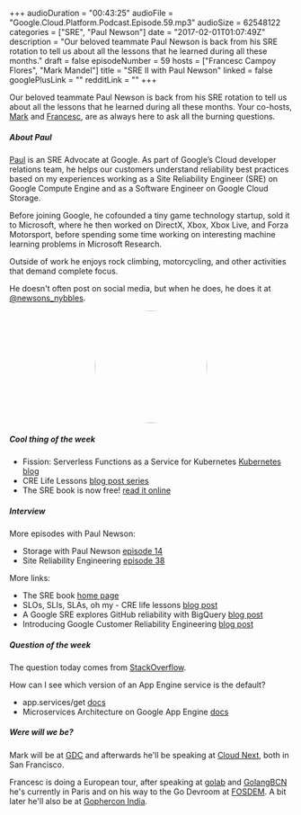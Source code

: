 +++
audioDuration = "00:43:25"
audioFile = "Google.Cloud.Platform.Podcast.Episode.59.mp3"
audioSize = 62548122
categories = ["SRE", "Paul Newson"]
date = "2017-02-01T01:07:49Z"
description = "Our beloved teammate Paul Newson is back from his SRE rotation to tell us about all the lessons that he learned during all these months."
draft = false
episodeNumber = 59
hosts = ["Francesc Campoy Flores", "Mark Mandel"]
title = "SRE II with Paul Newson"
linked = false
googlePlusLink = ""
redditLink = ""
+++

Our beloved teammate Paul Newson is back from his SRE rotation to tell us
about all the lessons that he learned during all these months.
Your co-hosts, [Mark](https://twitter.com/Neurotic) and
[Francesc](https://twitter.com/francesc), are as always here to ask all
the burning questions.

<!--more-->

##### About Paul

[Paul](https://twitter.com/newsons_nybbles) is an SRE Advocate at Google.
As part of Google’s Cloud developer relations team, he helps our customers
understand reliability best practices based on my experiences working as a
Site Reliability Engineer (SRE) on Google Compute Engine and as a Software
Engineer on Google Cloud Storage.

Before joining Google, he cofounded a tiny game technology startup, sold it
to Microsoft, where he then worked on DirectX, Xbox, Xbox Live, and Forza
Motorsport, before spending some time working on interesting machine learning
problems in Microsoft Research.

Outside of work he enjoys rock climbing, motorcycling, and other activities
that demand complete focus.

He doesn't often post on social media, but when he does, he does it at
[@newsons_nybbles](https://twitter.com/newsons_nybbles).

<div style="text-align: center">
    <img src="/images/guests/PaulNewson.jpg" style="width:200px; border-radius:100%;">
</div>

##### Cool thing of the week

- Fission: Serverless Functions as a Service for Kubernetes [Kubernetes blog](http://blog.kubernetes.io/2017/01/fission-serverless-functions-as-service-for-kubernetes.html)
- CRE Life Lessons [blog post series](https://cloudplatform.googleblog.com/search/label/CRE)
- The SRE book is now free! [read it online](https://landing.google.com/sre/book.html)

##### Interview

More episodes with Paul Newson:

- Storage with Paul Newson [episode 14](https://gcppodcast.com/post/episode-14-storage-with-paul-newson/)
- Site Reliability Engineering [episode 38](https://gcppodcast.com/post/episode-38-site-reliability-engineering-with-paul-newson/)

More links:

- The SRE book [home page](https://landing.google.com/sre/book.html)
- SLOs, SLIs, SLAs, oh my - CRE life lessons [blog post](https://cloudplatform.googleblog.com/2017/01/availability-part-deux--CRE-life-lessons.html)
- A Google SRE explores GitHub reliability with BigQuery [blog post](https://cloud.google.com/blog/big-data/2016/10/a-google-sre-explores-github-reliability-with-bigquery)
- Introducing Google Customer Reliability Engineering [blog post](https://cloudplatform.googleblog.com/2016/10/introducing-a-new-era-of-customer-support-Google-Customer-Reliability-Engineering.html)

##### Question of the week

The question today comes from [StackOverflow](http://stackoverflow.com/questions/41960664/in-app-engine-flexible-environment-how-can-i-see-which-version-of-a-service-is
).

How can I see which version of an App Engine service is the default?

- app.services/get [docs](https://cloud.google.com/appengine/docs/admin-api/reference/rest/v1/apps.services/get)
- Microservices Architecture on Google App Engine [docs](https://cloud.google.com/appengine/docs/python/microservices-on-app-engine)

##### Were will we be?

Mark will be at [GDC](http://www.gdconf.com/) and afterwards he'll be speaking at
[Cloud Next](https://cloudnext.withgoogle.com/schedule#target=building-massive-online-worlds-with-spatialos-and-google-cloud-platform-0cb0ec52-b735-4403-9fc5-071f1759dd1c), both in San Francisco.

Francesc is doing a European tour, after speaking at [golab](https://golab.io)
and [GolangBCN](https://www.meetup.com/Golang-Barcelona/events/237049935/) he's
currently in Paris and on his way to the Go Devroom at [FOSDEM](https://fosdem.org).
A bit later he'll also be at [Gophercon India](http://www.gophercon.in).
